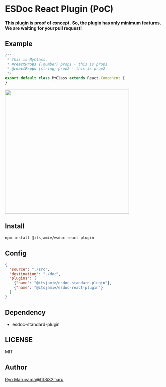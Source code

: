 # ESDoc React Plugin (PoC)
**This plugin is proof of concept.**
**So, the plugin has only minimum features.**
**We are waiting for your pull request!**

## Example
```js
/**
 * This is MyClass.
 * @reactProps {!number} prop1 - this is prop1
 * @reactProps {string} prop2 - this is prop2
 */
export default class MyClass extends React.Component {
}
```

<img src="https://raw.githubusercontent.com/esdoc/esdoc-plugins/master/esdoc-react-plugin/misc/ss.png" width="400px">

## Install
```bash
npm install @itsjamie/esdoc-react-plugin
```

## Config
```json
{
  "source": "./src",
  "destination": "./doc",
  "plugins": [
    {"name": "@itsjamie/esdoc-standard-plugin"},
    {"name": "@itsjamie/esdoc-react-plugin"}
  ]
}
```

## Dependency
- esdoc-standard-plugin

## LICENSE
MIT

## Author
[Ryo Maruyama@h13i32maru](https://github.com/h13i32maru)
